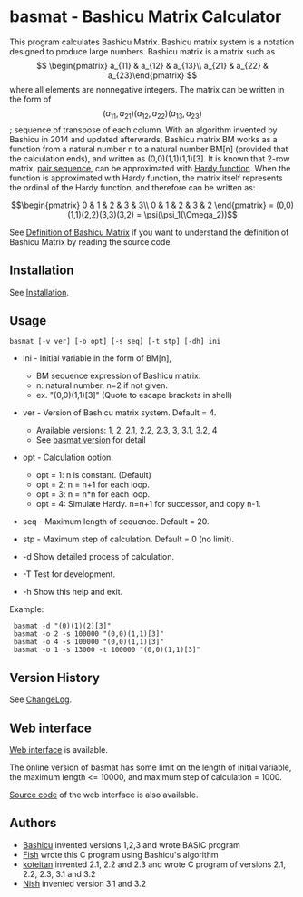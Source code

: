 # basmat - Bashicu Matrix Calculator

This program calculates Bashicu Matrix. Bashicu matrix system is a notation designed to produce large numbers. Bashicu matrix is a matrix such as $$ \begin{pmatrix} a_{11} & a_{12} & a_{13}\\ a_{21} & a_{22} & a_{23}\end{pmatrix} $$ where all elements are nonnegative integers. The matrix can be written in the form of $$(a_{11},a_{21})(a_{12},a_{22})(a_{13},a_{23})$$ ; sequence of transpose of each column. With an algorithm invented by Bashicu in 2014 and updated afterwards, Bashicu matrix BM works as a function from a natural number n to a natural number BM[n] (provided that the calculation ends), and written as (0,0)(1,1)(1,1)[3]. It is known that 2-row matrix, [pair sequence](http://googology.wikia.com/wiki/Pair_sequence_number), can be approximated with [Hardy function](http://googology.wikia.com/wiki/Hardy_hierarchy). When the function is approximated with Hardy function, the matrix itself represents the ordinal of the Hardy function, and therefore can be written as:

$$\begin{pmatrix}
 0 & 1 & 2 & 3 & 3\\
 0 & 1 & 2 & 3 & 2
\end{pmatrix}
= (0,0)(1,1)(2,2)(3,3)(3,2) = \psi(\psi_1(\Omega_2))$$

See [Definition of Bashicu Matrix](definition.md) if you want to understand the definition of Bashicu Matrix by reading the source code.

## Installation

See [Installation](install.md).

## Usage

    basmat [-v ver] [-o opt] [-s seq] [-t stp] [-dh] ini

* ini - Initial variable in the form of BM[n],
    * BM sequence expression of Bashicu matrix.
    * n: natural number. n=2 if not given.
    * ex. "(0,0)(1,1)[3]"   (Quote to escape brackets in shell)
* ver - Version of Bashicu matrix system. Default = 4.
    * Available versions: 1, 2, 2.1, 2.2, 2.3, 3, 3.1, 3.2, 4
    * See [basmat version](https://googology.wikia.com/wiki/User:Kyodaisuu/BasmatVersion) for detail
* opt - Calculation option.
    * opt = 1: n is constant. (Default)
    * opt = 2: n = n+1 for each loop.
    * opt = 3: n = n*n for each loop.
    * opt = 4: Simulate Hardy. n=n+1 for successor, and copy n-1.
* seq - Maximum length of sequence. Default = 20.
* stp - Maximum step of calculation. Default = 0 (no limit).

*  -d  Show detailed process of calculation.
*  -T  Test for development.
*  -h  Show this help and exit.

Example:

     basmat -d "(0)(1)(2)[3]"
     basmat -o 2 -s 100000 "(0,0)(1,1)[3]"
     basmat -o 4 -s 100000 "(0,0)(1,1)[3]"
     basmat -o 1 -s 13000 -t 100000 "(0,0)(1,1)[3]"

## Version History

See [ChangeLog](https://github.com/kyodaisuu/basmat/blob/master/ChangeLog).

## Web interface

[Web interface](http://gyafun.jp/ln/basmat.cgi) is available.

The online version of basmat has some limit on the length of initial variable, the maximum length <= 10000, and maximum step of calculation = 1000.

[Source code](https://github.com/kyodaisuu/basmat/tree/master/cgi)  of the web interface is also available.
 
## Authors

* [Bashicu](http://ja.googology.wikia.com/wiki/User:BashicuHyudora) invented versions 1,2,3 and wrote BASIC program
* [Fish](http://googology.wikia.com/wiki/User:Kyodaisuu) wrote this C program using Bashicu's algorithm
* [koteitan](https://twitter.com/koteitan) invented 2.1, 2.2 and 2.3 and wrote C program of versions 2.1, 2.2, 2.3, 3.1 and 3.2
* [Nish](https://googology.wikia.com/wiki/User:Alemagno12) invented version 3.1 and 3.2
